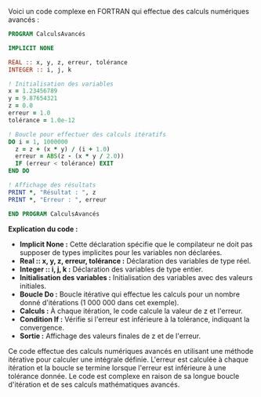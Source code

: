 Voici un code complexe en FORTRAN qui effectue des calculs numériques avancés :

```fortran
PROGRAM CalculsAvancés

IMPLICIT NONE

REAL :: x, y, z, erreur, tolérance
INTEGER :: i, j, k

! Initialisation des variables
x = 1.23456789
y = 9.87654321
z = 0.0
erreur = 1.0
tolérance = 1.0e-12

! Boucle pour effectuer des calculs itératifs
DO i = 1, 1000000
  z = z + (x * y) / (i + 1.0)
  erreur = ABS(z - (x * y / 2.0))
  IF (erreur < tolérance) EXIT
END DO

! Affichage des résultats
PRINT *, "Résultat : ", z
PRINT *, "Erreur : ", erreur

END PROGRAM CalculsAvancés
```

**Explication du code :**

* **Implicit None :** Cette déclaration spécifie que le compilateur ne doit pas supposer de types implicites pour les variables non déclarées.
* **Real :: x, y, z, erreur, tolérance :** Déclaration des variables de type réel.
* **Integer :: i, j, k :** Déclaration des variables de type entier.
* **Initialisation des variables :** Initialisation des variables avec des valeurs initiales.
* **Boucle Do :** Boucle itérative qui effectue les calculs pour un nombre donné d'itérations (1 000 000 dans cet exemple).
* **Calculs :** À chaque itération, le code calcule la valeur de z et l'erreur.
* **Condition If :** Vérifie si l'erreur est inférieure à la tolérance, indiquant la convergence.
* **Sortie :** Affichage des valeurs finales de z et de l'erreur.

Ce code effectue des calculs numériques avancés en utilisant une méthode itérative pour calculer une intégrale définie. L'erreur est calculée à chaque itération et la boucle se termine lorsque l'erreur est inférieure à une tolérance donnée. Le code est complexe en raison de sa longue boucle d'itération et de ses calculs mathématiques avancés.